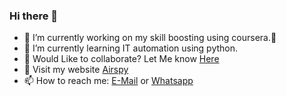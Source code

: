 ### Hi there 👋

- 🔭 I’m currently working on my skill boosting using coursera.🤔
- 🌱 I’m currently learning IT automation using python.
- 👯  Would Like to collaborate? Let Me know [Here](https://wa.me/8296370500)    
- 💬 Visit my website [Airspy](http://airspy.tk)
- 📫 How to reach me: [E-Mail](mailto:darshanpb111@gmail.com) or [Whatsapp](https://wa.me/8296370500)
